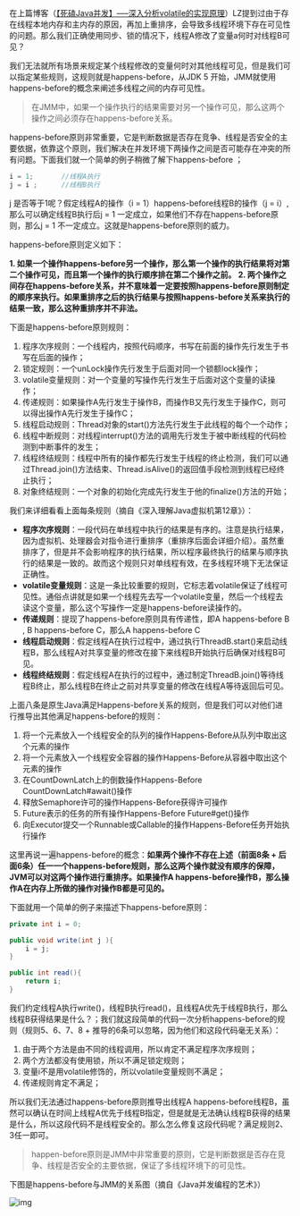 <!--ts-->

<!--te-->

在上篇博客（[【死磕Java并发】—–深入分析volatile的实现原理](http://cmsblogs.com/?p=2092)）LZ提到过由于存在线程本地内存和主内存的原因，再加上重排序，会导致多线程环境下存在可见性的问题。那么我们正确使用同步、锁的情况下，线程A修改了变量a何时对线程B可见？

我们无法就所有场景来规定某个线程修改的变量何时对其他线程可见，但是我们可以指定某些规则，这规则就是happens-before，从JDK 5 开始，JMM就使用happens-before的概念来阐述多线程之间的内存可见性。

> 在JMM中，如果一个操作执行的结果需要对另一个操作可见，那么这两个操作之间必须存在happens-before关系。

happens-before原则非常重要，它是判断数据是否存在竞争、线程是否安全的主要依据，依靠这个原则，我们解决在并发环境下两操作之间是否可能存在冲突的所有问题。下面我们就一个简单的例子稍微了解下happens-before ；

```java
i = 1;       //线程A执行
j = i ;      //线程B执行
```

j 是否等于1呢？假定线程A的操作（i = 1）happens-before线程B的操作（j = i）,那么可以确定线程B执行后j = 1 一定成立，如果他们不存在happens-before原则，那么j = 1 不一定成立。这就是happens-before原则的威力。

happens-before原则定义如下：

**1. 如果一个操作happens-before另一个操作，那么第一个操作的执行结果将对第二个操作可见，而且第一个操作的执行顺序排在第二个操作之前。**
**2. 两个操作之间存在happens-before关系，并不意味着一定要按照happens-before原则制定的顺序来执行。如果重排序之后的执行结果与按照happens-before关系来执行的结果一致，那么这种重排序并不非法。**

下面是happens-before原则规则：

1. 程序次序规则：一个线程内，按照代码顺序，书写在前面的操作先行发生于书写在后面的操作；
2. 锁定规则：一个unLock操作先行发生于后面对同一个锁额lock操作；
3. volatile变量规则：对一个变量的写操作先行发生于后面对这个变量的读操作；
4. 传递规则：如果操作A先行发生于操作B，而操作B又先行发生于操作C，则可以得出操作A先行发生于操作C；
5. 线程启动规则：Thread对象的start()方法先行发生于此线程的每个一个动作；
6. 线程中断规则：对线程interrupt()方法的调用先行发生于被中断线程的代码检测到中断事件的发生；
7. 线程终结规则：线程中所有的操作都先行发生于线程的终止检测，我们可以通过Thread.join()方法结束、Thread.isAlive()的返回值手段检测到线程已经终止执行；
8. 对象终结规则：一个对象的初始化完成先行发生于他的finalize()方法的开始；

我们来详细看看上面每条规则（摘自《深入理解Java虚拟机第12章》）：

- **程序次序规则**：一段代码在单线程中执行的结果是有序的。注意是执行结果，因为虚拟机、处理器会对指令进行重排序（重排序后面会详细介绍）。虽然重排序了，但是并不会影响程序的执行结果，所以程序最终执行的结果与顺序执行的结果是一致的。故而这个规则只对单线程有效，在多线程环境下无法保证正确性。
- **volatile变量规则**：这是一条比较重要的规则，它标志着volatile保证了线程可见性。通俗点讲就是如果一个线程先去写一个volatile变量，然后一个线程去读这个变量，那么这个写操作一定是happens-before读操作的。
- **传递规则**：提现了happens-before原则具有传递性，即A happens-before B , B happens-before C，那么A happens-before C
- **线程启动规则**：假定线程A在执行过程中，通过执行ThreadB.start()来启动线程B，那么线程A对共享变量的修改在接下来线程B开始执行后确保对线程B可见。
- **线程终结规则**：假定线程A在执行的过程中，通过制定ThreadB.join()等待线程B终止，那么线程B在终止之前对共享变量的修改在线程A等待返回后可见。

上面八条是原生Java满足Happens-before关系的规则，但是我们可以对他们进行推导出其他满足happens-before的规则：

1. 将一个元素放入一个线程安全的队列的操作Happens-Before从队列中取出这个元素的操作
2. 将一个元素放入一个线程安全容器的操作Happens-Before从容器中取出这个元素的操作
3. 在CountDownLatch上的倒数操作Happens-Before CountDownLatch#await()操作
4. 释放Semaphore许可的操作Happens-Before获得许可操作
5. Future表示的任务的所有操作Happens-Before Future#get()操作
6. 向Executor提交一个Runnable或Callable的操作Happens-Before任务开始执行操作

这里再说一遍happens-before的概念：**如果两个操作不存在上述（前面8条 + 后面6条）任一一个happens-before规则，那么这两个操作就没有顺序的保障，JVM可以对这两个操作进行重排序。如果操作A happens-before操作B，那么操作A在内存上所做的操作对操作B都是可见的。**

下面就用一个简单的例子来描述下happens-before原则：

```java
private int i = 0;

public void write(int j ){
    i = j;
}

public int read(){
    return i;
}
```

我们约定线程A执行write()，线程B执行read()，且线程A优先于线程B执行，那么线程B获得结果是什么？；我们就这段简单的代码一次分析happens-before的规则（规则5、6、7、8 + 推导的6条可以忽略，因为他们和这段代码毫无关系）：

1. 由于两个方法是由不同的线程调用，所以肯定不满足程序次序规则；
2. 两个方法都没有使用锁，所以不满足锁定规则；
3. 变量i不是用volatile修饰的，所以volatile变量规则不满足；
4. 传递规则肯定不满足；

所以我们无法通过happens-before原则推导出线程A happens-before线程B，虽然可以确认在时间上线程A优先于线程B指定，但是就是无法确认线程B获得的结果是什么，所以这段代码不是线程安全的。那么怎么修复这段代码呢？满足规则2、3任一即可。

> happen-before原则是JMM中非常重要的原则，它是判断数据是否存在竞争、线程是否安全的主要依据，保证了多线程环境下的可见性。

下图是happens-before与JMM的关系图（摘自《Java并发编程的艺术》）

![img](https://ws4.sinaimg.cn/large/006tKfTcly1g0rwo6ey64j30mf0c7tav.jpg)